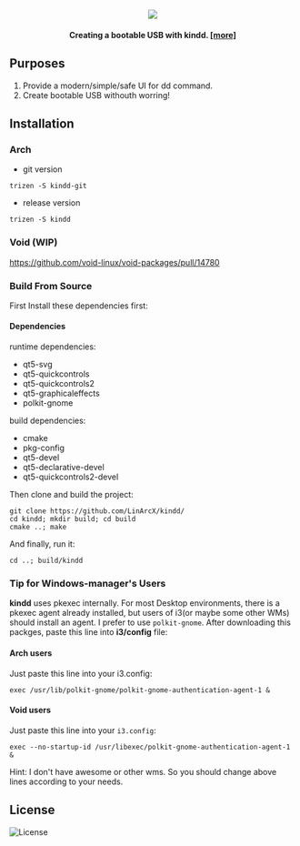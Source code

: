 <h1 align="center">
    <a href="https://gist.githubusercontent.com/LinArcX/4dde221ebf32b852586c65ecffdaa67f/raw/5846037655687b2e16f733eff2ca593fbce108f4/process.png"><img src="https://gist.githubusercontent.com/LinArcX/4dde221ebf32b852586c65ecffdaa67f/raw/5846037655687b2e16f733eff2ca593fbce108f4/process.png"></a>
    <br/>
    <h4 align="center">Creating a bootable USB with kindd. <a href="https://github.com/LinArcX/kindd/issues/10">[more]</a></h4>
</h1>

## Purposes
1. Provide a modern/simple/safe UI for dd command.
2. Create bootable USB withouth worring!

## Installation
### Arch
- git version

`trizen -S kindd-git`

- release version

`trizen -S kindd`

### Void (WIP)
https://github.com/void-linux/void-packages/pull/14780

### Build From Source
First Install these dependencies first:

#### Dependencies
runtime dependencies:
- qt5-svg
- qt5-quickcontrols
- qt5-quickcontrols2
- qt5-graphicaleffects
- polkit-gnome

build dependencies:
- cmake
- pkg-config
- qt5-devel
- qt5-declarative-devel
- qt5-quickcontrols2-devel

Then clone and build the project:

```
git clone https://github.com/LinArcX/kindd/
cd kindd; mkdir build; cd build
cmake ..; make
```

And finally, run it:

`cd ..; build/kindd`

### Tip for Windows-manager's Users
**kindd** uses pkexec internally. For most Desktop environments, there is a pkexec agent already installed, but users of i3(or maybe some other WMs) should install an agent. I prefer to use `polkit-gnome`. After downloading this packges, paste this line into __i3/config__ file:

#### Arch users
Just paste this line into your i3.config:

`exec /usr/lib/polkit-gnome/polkit-gnome-authentication-agent-1 &`

#### Void users
Just paste this line into your `i3.config`:

`exec --no-startup-id /usr/libexec/polkit-gnome-authentication-agent-1 &`

Hint: I don't have awesome or other wms. So you should change above lines according to your needs.

## License
![License](https://img.shields.io/github/license/LinArcX/kindd.svg)
